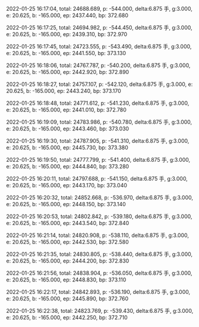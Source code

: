 2022-01-25 16:17:04, total: 24688.689, p: -544.000, delta:6.875 手, g:3.000, e: 20.625, b: -165.000, ep: 2437.440, bp: 372.680

2022-01-25 16:17:25, total: 24694.982, p: -544.450, delta:6.875 手, g:3.000, e: 20.625, b: -165.000, ep: 2439.310, bp: 372.970

2022-01-25 16:17:45, total: 24723.555, p: -543.490, delta:6.875 手, g:3.000, e: 20.625, b: -165.000, ep: 2441.550, bp: 373.130

2022-01-25 16:18:06, total: 24767.787, p: -540.200, delta:6.875 手, g:3.000, e: 20.625, b: -165.000, ep: 2442.920, bp: 372.890

2022-01-25 16:18:27, total: 24757.107, p: -542.120, delta:6.875 手, g:3.000, e: 20.625, b: -165.000, ep: 2443.240, bp: 373.170

2022-01-25 16:18:48, total: 24771.612, p: -541.230, delta:6.875 手, g:3.000, e: 20.625, b: -165.000, ep: 2441.010, bp: 372.780

2022-01-25 16:19:09, total: 24783.986, p: -540.780, delta:6.875 手, g:3.000, e: 20.625, b: -165.000, ep: 2443.460, bp: 373.030

2022-01-25 16:19:30, total: 24787.905, p: -541.310, delta:6.875 手, g:3.000, e: 20.625, b: -165.000, ep: 2445.730, bp: 373.380

2022-01-25 16:19:50, total: 24777.799, p: -541.400, delta:6.875 手, g:3.000, e: 20.625, b: -165.000, ep: 2444.840, bp: 373.280

2022-01-25 16:20:11, total: 24797.688, p: -541.150, delta:6.875 手, g:3.000, e: 20.625, b: -165.000, ep: 2443.170, bp: 373.040

2022-01-25 16:20:32, total: 24852.668, p: -536.970, delta:6.875 手, g:3.000, e: 20.625, b: -165.000, ep: 2448.150, bp: 373.140

2022-01-25 16:20:53, total: 24802.842, p: -539.180, delta:6.875 手, g:3.000, e: 20.625, b: -165.000, ep: 2443.540, bp: 372.840

2022-01-25 16:21:14, total: 24820.908, p: -538.110, delta:6.875 手, g:3.000, e: 20.625, b: -165.000, ep: 2442.530, bp: 372.580

2022-01-25 16:21:35, total: 24830.805, p: -538.440, delta:6.875 手, g:3.000, e: 20.625, b: -165.000, ep: 2444.200, bp: 372.830

2022-01-25 16:21:56, total: 24838.904, p: -536.050, delta:6.875 手, g:3.000, e: 20.625, b: -165.000, ep: 2448.830, bp: 373.110

2022-01-25 16:22:17, total: 24842.893, p: -536.190, delta:6.875 手, g:3.000, e: 20.625, b: -165.000, ep: 2445.890, bp: 372.760

2022-01-25 16:22:38, total: 24823.769, p: -539.430, delta:6.875 手, g:3.000, e: 20.625, b: -165.000, ep: 2442.250, bp: 372.710